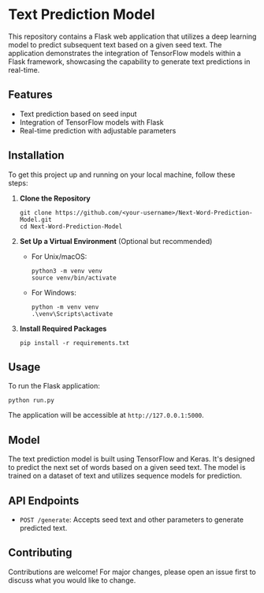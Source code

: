 # Text Prediction Model

This repository contains a Flask web application that utilizes a deep learning model to predict subsequent text based on a given seed text. The application demonstrates the integration of TensorFlow models within a Flask framework, showcasing the capability to generate text predictions in real-time.

## Features

- Text prediction based on seed input
- Integration of TensorFlow models with Flask
- Real-time prediction with adjustable parameters

## Installation

To get this project up and running on your local machine, follow these steps:

1. **Clone the Repository**

    ```
    git clone https://github.com/<your-username>/Next-Word-Prediction-Model.git
    cd Next-Word-Prediction-Model
    ```

2. **Set Up a Virtual Environment** (Optional but recommended)

    - For Unix/macOS:

        ```
        python3 -m venv venv
        source venv/bin/activate
        ```

    - For Windows:

        ```
        python -m venv venv
        .\venv\Scripts\activate
        ```

3. **Install Required Packages**

    ```
    pip install -r requirements.txt
    ```

## Usage

To run the Flask application:

```
python run.py
```

The application will be accessible at `http://127.0.0.1:5000`.

## Model

The text prediction model is built using TensorFlow and Keras. It's designed to predict the next set of words based on a given seed text. The model is trained on a dataset of text and utilizes sequence models for prediction.

## API Endpoints

- `POST /generate`: Accepts seed text and other parameters to generate predicted text.

## Contributing

Contributions are welcome! For major changes, please open an issue first to discuss what you would like to change.
